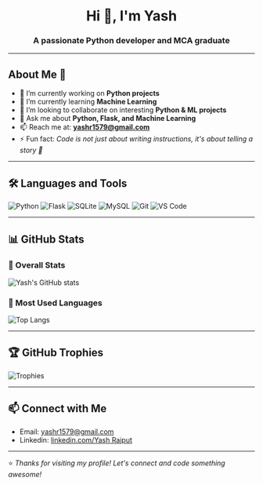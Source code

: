 <h1 align="center">Hi 👋, I'm Yash</h1>
<h3 align="center">A passionate Python developer and MCA graduate</h3>

---

## About Me 🎯

- 🔭 I’m currently working on **Python projects**
- 🌱 I’m currently learning **Machine Learning**
- 👯 I’m looking to collaborate on interesting **Python & ML projects**
- 💬 Ask me about **Python, Flask, and Machine Learning**
- 📫 Reach me at: **yashr1579@gmail.com**
- ⚡ Fun fact: *Code is not just about writing instructions, it's about telling a story 🎫*

---

## 🛠️ Languages and Tools

![Python](https://img.shields.io/badge/-Python-333333?style=flat&logo=python)
![Flask](https://img.shields.io/badge/-Flask-333333?style=flat&logo=windowsterminal)
![SQLite](https://img.shields.io/badge/-SQLite-333333?style=flat&logo=sqlite)
![MySQL](https://img.shields.io/badge/-MySQL-333333?style=flat&logo=mysql)
![Git](https://img.shields.io/badge/-Git-333333?style=flat&logo=git)
![VS Code](https://img.shields.io/badge/-VSCode-333333?style=flat&logo=visualstudiocode)

---

## 📊 GitHub Stats

### 🔹 Overall Stats
![Yash's GitHub stats](https://github-readme-stats.vercel.app/api?username=your-github-username&show_icons=true&hide=issues&count_private=true&theme=tokyonight)

### 🔹 Most Used Languages
![Top Langs](https://github-readme-stats.vercel.app/api/top-langs/?username=your-github-username&layout=compact&theme=tokyonight&langs_count=6)

---

## 🏆 GitHub Trophies

![Trophies](https://github-profile-trophy.vercel.app/?username=Yash-Rajput_tech&theme=tokyonight&no-frame=true&column=4)

---

## 📫 Connect with Me

- Email: yashr1579@gmail.com  
- Linkedin: [linkedin.com/Yash Rajput]((https://www.linkedin.com/in/yash-rajput-275a12263/))

---

⭐ *Thanks for visiting my profile! Let's connect and code something awesome!*
